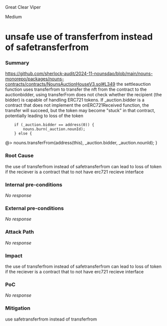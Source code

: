Great Clear Viper

Medium

# unsafe use of transferfrom instead of safetransferfrom

### Summary

https://github.com/sherlock-audit/2024-11-nounsdao/blob/main/nouns-monorepo/packages/nouns-contracts/contracts/NounsAuctionHouseV3.sol#L349
the settleauction function uses transferfrom to transfer the nft from the contract to the auctionbidder, using transferFrom does not check whether the recipient (the bidder) is capable of handling ERC721 tokens. If _auction.bidder is a contract that does not implement the onERC721Received function, the transfer will succeed, but the token may become "stuck" in that contract, potentially leading to loss of the token

        if (_auction.bidder == address(0)) {
            nouns.burn(_auction.nounId);
        } else {
@>            nouns.transferFrom(address(this), _auction.bidder, _auction.nounId);
        }

### Root Cause

the use of transferfrom instead of safetransferfrom can lead to loss of token if the reciever is a contract that to not have erc721 recieve interface

### Internal pre-conditions

_No response_

### External pre-conditions

_No response_

### Attack Path

_No response_

### Impact

the use of transferfrom instead of safetransferfrom can lead to loss of token if the reciever is a contract that to not have erc721 recieve interface

### PoC

_No response_

### Mitigation

use safetransferfrom instead of transferfrom